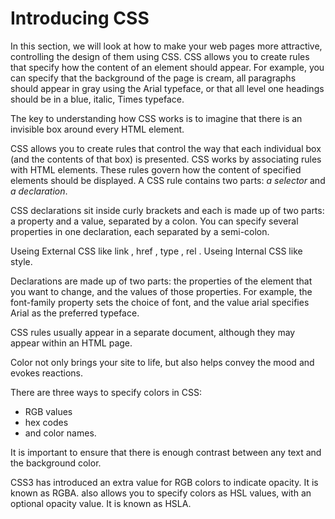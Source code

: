 # Introducing CSS
In this section, we will look at how to make your web pages more attractive, controlling the design of them using CSS. CSS allows you to create rules that specify how the content of an element should appear. For example, you can specify that the background of the page is cream, all paragraphs should appear in gray using the Arial typeface, or that all level one headings should be in a blue, italic, Times typeface.

The key to understanding how CSS works is to
imagine that there is an invisible box around
every HTML element.

CSS allows you to create rules that control the
way that each individual box (and the contents
of that box) is presented.
CSS works by associating rules with HTML elements. These rules govern
how the content of specified elements should be displayed. A CSS rule
contains two parts:  *a selector* and *a declaration*.

CSS declarations sit inside curly brackets and each is made up of two
parts: a property and a value, separated by a colon. You can specify
several properties in one declaration, each separated by a semi-colon.

Useing External CSS like link , href , type , rel .
Useing Internal CSS like style.

Declarations are made up of two parts: the properties
of the element that you want to change, and the values
of those properties. For example, the font-family
property sets the choice of font, and the value arial
specifies Arial as the preferred typeface.

CSS rules usually appear in a separate document,
although they may appear within an HTML page.


Color not only brings your site to life, but also helps
convey the mood and evokes reactions.

There are three ways to specify colors in CSS:
* RGB values 
* hex codes
* and color names.


It is important to ensure that there is enough contrast
between any text and the background color.

CSS3 has introduced an extra value for RGB colors to
indicate opacity. It is known as RGBA. also allows you to specify colors as HSL values, with an optional opacity value. It is known as HSLA.